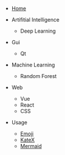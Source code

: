 * [Home](/)

* Artifitial Intelligence

    * Deep Learning

* Gui

    * Qt

* Machine Learning

    * Random Forest

* Web

    * Vue
    * React
    * CSS

* Usage

    * [Emoji](/usage/emoji.md)
    * [KateX](/usage/katex.md)
    * [Mermaid](/usage/mermaid.md)
